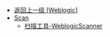 - [返回上一级 [Weblogic]](/3、Web容器漏洞/Weblogic)
- [Scan](/3、Web容器漏洞/Weblogic/Scan/)
  - [扫描工具-WeblogicScanner](/3、Web容器漏洞/Weblogic/Scan/扫描工具-WeblogicScanner.md)
